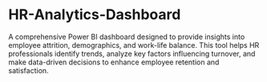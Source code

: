 # HR-Analytics-Dashboard
A comprehensive Power BI dashboard designed to provide insights into employee attrition, demographics, and work-life balance. This tool helps HR professionals identify trends, analyze key factors influencing turnover, and make data-driven decisions to enhance employee retention and satisfaction.
